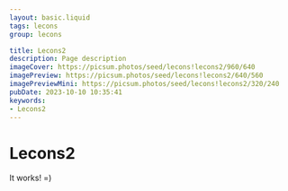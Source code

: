 ```yaml
---
layout: basic.liquid
tags: lecons
group: lecons

title: Lecons2
description: Page description
imageCover: https://picsum.photos/seed/lecons!lecons2/960/640
imagePreview: https://picsum.photos/seed/lecons!lecons2/640/560
imagePreviewMini: https://picsum.photos/seed/lecons!lecons2/320/240
pubDate: 2023-10-10 10:35:41
keywords:
- Lecons2
---
```


# Lecons2

It works! =)

